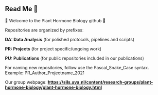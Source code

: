 ## Read Me 👀

🌱 Welcome to the Plant Hormone Biology github 🌱

Repositories are organized by prefixes:

**DA: Data Analysis** (for polished protocols, pipelines and scripts)

**PR: Projects** (for project specific/ungoing work)

**PU: Publications** (for public repositories included in our publications)

For naming new repositories, follow use the Pascal_Snake_Case syntax. Example: PR_Author_Projectname_2021

Our group webpage: **https://sils.uva.nl/content/research-groups/plant-hormone-biology/plant-hormone-biology.html**

